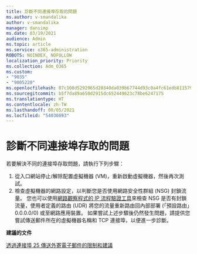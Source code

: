 ```yaml
---
title: 診斷不同連接埠存取的問題
ms.author: v-smandalika
author: v-smandalika
manager: dansimp
ms.date: 03/19/2021
audience: Admin
ms.topic: article
ms.service: o365-administration
ROBOTS: NOINDEX, NOFOLLOW
localization_priority: Priority
ms.collection: Adm_O365
ms.custom:
- "9035"
- "9005220"
ms.openlocfilehash: 07c108d5292965d20340da039b67744d93c0a4fc61edb8115796671f2f7f1552
ms.sourcegitcommit: b5f7da89a650d2915dc652449623c78be6247175
ms.translationtype: HT
ms.contentlocale: zh-TW
ms.lasthandoff: 08/05/2021
ms.locfileid: "54030893"
---
```

# <a name="diagnostics-for-different-ports-access-issues"></a>診斷不同連接埠存取的問題

若要解決不同的連接埠存取問題，請執行下列步驟：

1. 從入口網站停止/解除配置虛擬機器 (VM)，重新啟動虛擬機器，然後再次測試。 
2. 檢查虛擬機器的網路設定，以判斷您是否使用網路安全性群組 (NSG) 封鎖流量。 您也可以使用[網路觀察程式的 IP 流程驗證工具](https://docs.microsoft.com/azure/network-watcher/network-watcher-ip-flow-verify-overview?WT.mc_id=Portal-Microsoft_Azure_Support)來檢查 NSG 是否有封鎖流量，使用者定義的路由 (UDR) 將您的流量重新路由回內部部署 (「預設路由」0.0.0.0/0) 或至網路應用裝置。
如果嘗試上述步驟後仍然發生問題，請提供您嘗試傳送郵件所在的虛擬機器名稱和 TCP 連接埠，以便進一步診斷。

**建議的文件**

[透過連接埠 25 傳送外寄電子郵件的限制和建議](https://docs.microsoft.com/azure/virtual-network/troubleshoot-outbound-smtp-connectivity)